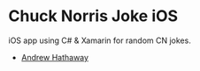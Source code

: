 # Chuck Norris Joke iOS

iOS app using C# & Xamarin for random CN jokes. 

- [Andrew Hathaway](http://twitter.com/andrewhathaway)
